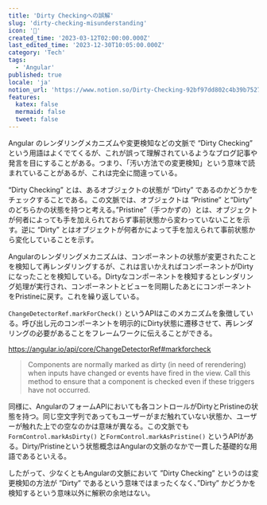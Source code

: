 ```yaml
---
title: 'Dirty Checkingへの誤解'
slug: 'dirty-checking-misunderstanding'
icon: '💬'
created_time: '2023-03-12T02:00:00.000Z'
last_edited_time: '2023-12-30T10:05:00.000Z'
category: 'Tech'
tags:
  - 'Angular'
published: true
locale: 'ja'
notion_url: 'https://www.notion.so/Dirty-Checking-92bf97dd802c4b39b7527a50b5875273'
features:
  katex: false
  mermaid: false
  tweet: false
---
```


Angular のレンダリングメカニズムや変更検知などの文脈で “Dirty Checking” という用語はよくでてくるが、これが誤って理解されているようなブログ記事や発言を目にすることがある。つまり、「汚い方法での変更検知」という意味で読まれていることがあるが、これは完全に間違っている。

“Dirty Checking” とは、あるオブジェクトの状態が “Dirty” であるのかどうかをチェックすることである。この文脈では、オブジェクトは “Pristine” と“Dirty” のどちらかの状態を持つと考える。”Pristine”（手つかずの）とは、オブジェクトが何者によっても手を加えられておらず事前状態から変わっていないことを示す。逆に “Dirty” とはオブジェクトが何者かによって手を加えられて事前状態から変化していることを示す。

Angularのレンダリングメカニズムは、コンポーネントの状態が変更されたことを検知して再レンダリングするが、これは言いかえればコンポーネントがDirtyになったことを検知している。Dirtyなコンポーネントを検知するとレンダリング処理が実行され、コンポーネントとビューを同期したあとにコンポーネントをPristineに戻す。これを繰り返している。

`ChangeDetectorRef.markForCheck()` というAPIはこのメカニズムを象徴している。呼び出し元のコンポーネントを明示的にDirty状態に遷移させて、再レンダリングの必要があることをフレームワークに伝えることができる。

https://angular.io/api/core/ChangeDetectorRef#markforcheck

> Components are normally marked as dirty (in need of rerendering) when inputs have changed or events have fired in the view. Call this method to ensure that a component is checked even if these triggers have not occurred.

同様に、AngularのフォームAPIにおいても各コントロールがDirtyとPristineの状態を持つ。同じ空文字列であってもユーザーがまだ触れていない状態か、ユーザーが触れた上での空なのかは意味が異なる。この文脈でも `FormControl.markAsDirty()` と`FormControl.markAsPristine()` というAPIがある。Dirty/Pristineという状態概念はAngularの文脈のなかで一貫した基礎的な用語であるといえる。

したがって、少なくともAngularの文脈において ”Dirty Checking” というのは変更検知の方法が ”Dirty” であるという意味ではまったくなく、”Dirty” かどうかを検知するという意味以外に解釈の余地はない。
